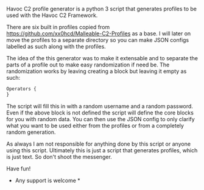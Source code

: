 Havoc C2 profile generator is a python 3 script that generates profiles to be used with the Havoc C2 Framework.

There are six built in profiles copied from https://github.com/xx0hcd/Malleable-C2-Profiles as a base. I will later on 
move the profiles to a separate directory so you can make JSON configs labelled as such along with the profiles.

The idea of the this generator was to make it extensable and to separate the parts of a profile out to make easy 
randomization if need be. The randomization works by leaving creating a block but leaving it empty as such:
```txt
Operators {
}
```

The script will fill this in with a random username and a random password. Even if the above block is not defined the
script will define the core blocks for you with random data. You can then use the JSON config to only clarify what 
you want to be used either from the profiles or from a completely random generation.

As always I am not responsible for anything done by this script or anyone using this script. Ultimately this is just a
script that generates profiles, which is just text. So don't shoot the messenger.

Have fun!

* Any support is welcome *
